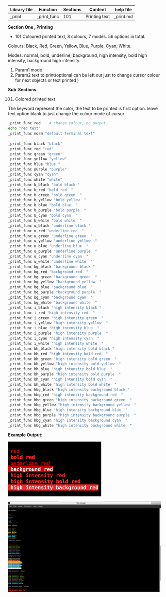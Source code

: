 | Library file | Function | Sections | Content | help file |
| ---- | ---- | ---- | ---- | ---- |
|  _print | _print_func | 101 | Printing text | _print.md |

**Section One  , Printing**

* 101 Coloured printed text, 8 colours, 7 modes. 56 options in total.

Colours: Black, Red, Green, Yellow, Blue, Purple, Cyan, White.

Modes: normal, bold, underline, background, high intensity,
bold high intensity, background high intensity.  

1. Param1 mode
2. Param2 text to print(optional can be left out just to change cursor colour 
for next objects or text printed ) 

**Sub-Sections**

101) Colored printed text  

The keyword represent the color, the text to be printed is first option.
leave text option blank to just change the colour mode of cursor

```sh
_print_func red    # change colour, no output.
echo "red text"
_print_func norm "default terminal text"

_print_func black "black"
_print_func red "red"
_print_func green "green"
_print_func yellow "yellow" 
_print_func blue "blue "
_print_func purple "purple"
_print_func cyan "cyan"
_print_func white "white" 
_print_func b_black "bold black "
_print_func b_red "bold red  "
_print_func b_green "bold green  "
_print_func b_yellow "bold yellow  "
_print_func b_blue "bold blue  "
_print_func b_purple "bold purple  "
_print_func b_cyan "bold cyan  "
_print_func b_white "bold white  "
_print_func u_black "underline black "
_print_func u_red "underline red  "
_print_func u_green "underline green  "
_print_func u_yellow "underline yellow  "
_print_func u_blue "underline blue  "
_print_func u_purple "underline purple  "
_print_func u_cyan "underline cyan  "
_print_func u_white "underline white  "
_print_func bg_black "background black "
_print_func bg_red "background red  "
_print_func bg_green "background green  "
_print_func bg_yellow "background yellow  "
_print_func bg_blue "background blue  "
_print_func bg_purple "background purple  "
_print_func bg_cyan "background cyan  "
_print_func bg_white "background white  " 
_print_func i_black "high intensity black " 
_print_func i_red "high intensity red  "
_print_func i_green "high intensity green  "
_print_func i_yellow "high intensity yellow  "
_print_func i_blue "high intensity blue  "
_print_func i_purple "high intensity purple  "
_print_func i_cyan "high intensity cyan  "
_print_func i_white "high intensity white  "
_print_func bh_black "high intensity bold black " 
_print_func bh_red "high intensity bold red  "
_print_func bh_green "high intensity bold green  "
_print_func bh_yellow "high intensity bold yellow  "
_print_func bh_blue "high intensity bold blue  "
_print_func bh_purple "high intensity bold purple  "
_print_func bh_cyan "high intensity bold cyan  "
_print_func bh_white "high intensity bold white  "
_print_func hbg_black "high intensity background black " 
_print_func hbg_red "high intensity background red  "
_print_func hbg_green "high intensity background green  "
_print_func hbg_yellow "high intensity background yellow  "
_print_func hbg_blue "high intensity background blue  "
_print_func hbg_purple "high intensity background purple  "
_print_func hbg_cyan "high intensity background cyan  "
_print_func hbg_white "high intensity background white  " 
```

**Example Output:**

![ScreenShot](https://raw.githubusercontent.com/gavinlyonsrepo/bashmultitool/master/documentation/screenshot/colour_print_example.png)

![ScreenShot](https://raw.githubusercontent.com/gavinlyonsrepo/bashmultitool/master/documentation/screenshot/output_test_print.png)
